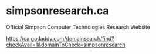 # simpsonresearch.ca
Official Simpson Computer Technologies Research Website

https://ca.godaddy.com/domainsearch/find?checkAvail=1&domainToCheck=simpsonresearch
